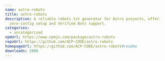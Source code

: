 ```yaml
---
name: astro-robots
title: astro-robots
description: A reliable robots.txt generator for Astro projects, offering
  zero-config setup and Verified Bots support.
categories:
  - uncategorized
npmUrl: https://www.npmjs.com/package/astro-robots
repoUrl: https://github.com/ACP-CODE/astro-robots
homepageUrl: https://github.com/ACP-CODE/astro-robots#readme
downloads: 2886
---
```

